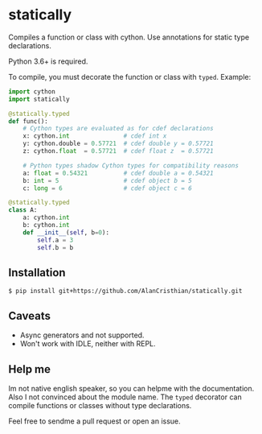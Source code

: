 # statically

Compiles a function or class with cython. Use annotations for static type
declarations.

Python 3.6+ is required.

To compile, you must decorate the function or class with `typed`. Example:

```python
import cython
import statically

@statically.typed
def func():
    # Cython types are evaluated as for cdef declarations
    x: cython.int               # cdef int x
    y: cython.double = 0.57721  # cdef double y = 0.57721
    z: cython.float  = 0.57721  # cdef float z  = 0.57721

    # Python types shadow Cython types for compatibility reasons
    a: float = 0.54321          # cdef double a = 0.54321
    b: int = 5                  # cdef object b = 5
    c: long = 6                 # cdef object c = 6

@statically.typed
class A:
    a: cython.int
    b: cython.int
    def __init__(self, b=0):
        self.a = 3
        self.b = b
```

## Installation

```shell
$ pip install git+https://github.com/AlanCristhian/statically.git
```

## Caveats

- Async generators and not supported.
- Won't work with IDLE, neither with REPL.

## Help me

Im not native english speaker, so you can helpme with the documentation.
Also I not convinced about the module name. The `typed` decorator can
compile functions or classes without type declarations.

Feel free to sendme a pull request or open an issue.
